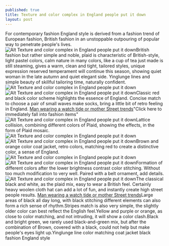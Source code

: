 ```yaml
---
published: true
title: Texture and color complex in England people put it down
layout: post
---
```

For contemporary fashion England style is derived from a fashion trend of European fashion, British fashion in an unstoppable outpouring of popular way to penetrate people\'s lives.![Alt Texture and color complex in England people put it down](https://c2.staticflickr.com/2/1658/25861815944_aaa0f082c7_z.jpg)British fashion but rather simple and noble, plaid is characteristic of British-style, light pastel colors, calm nature in many colors, like a cup of tea just made is still steaming, gives a warm, clean and tight, tailored styles, unique expression reserved temperament will continue this season, showing quiet woman in the late autumn and quiet elegant side. Yinglunge lines and simple beauty of skillful tailoring time, naturally confident.![Alt Texture and color complex in England people put it down](https://c2.staticflickr.com/2/1579/26400545411_62f600514f_z.jpg)![Alt Texture and color complex in England people put it down](https://c2.staticflickr.com/2/1537/25863880483_739f9e1e0e_z.jpg)Classic red and black color scheme highlights the essence of England. Concise match to choose a pair of small waves make socks, bring a little bit of retro feeling in England. [Man wearing a watch tide or mother Street trends](http://www.mkfans.com/2016/02/14/man-wearing-a-watch-tide-or-mother-street-trends/)\"Click here to immediately fall into fashion items\"![Alt Texture and color complex in England people put it down](https://c2.staticflickr.com/2/1606/25863886933_f075d4b281_z.jpg)Lattice collision, combining different colors of Plaid, showing the effects, in the form of Plaid mosaic.![Alt Texture and color complex in England people put it down](https://c2.staticflickr.com/2/1569/25861847304_3187fecaf0_z.jpg)![Alt Texture and color complex in England people put it down](https://c2.staticflickr.com/2/1642/26466735085_09e045da72_z.jpg)Brown and orange color coat jacket, retro colors, matching red to create a distinctive color, a sense of England.![Alt Texture and color complex in England people put it down](https://c2.staticflickr.com/2/1622/26374425862_bd7d644b7d_z.jpg)![Alt Texture and color complex in England people put it down](https://c2.staticflickr.com/2/1525/26466751105_781b391c79_z.jpg)Formation of different colors after the lower brightness contrast color stitching. Without too much modification to very well. Paired with a belt ornament, add details.![Alt Texture and color complex in England people put it down](https://c2.staticflickr.com/2/1452/25863923283_b0908d680d_z.jpg)The classical black and white, as the plaid mix, easy to wear a British feel. Certainly heavy woolen cloth hat can add a lot of fun, and instantly create high street people results. [Man wearing a watch tide or mother Street trends](http://www.mkfans.com/2016/02/14/man-wearing-a-watch-tide-or-mother-street-trends/)Large areas of black all day long, with black stitching different elements can also form a rich sense of rhythm.Stripes match is also very simple, the slightly older color can best reflect the English feel.Yellow and purple or orange, as close to color matching, and not intruding, it will show a color clash.Black and bright green, we rarely used black-and-green mix, but after the combination of Brown, covered with a black, could not help but make people\'s eyes light up.Yinglunge line color matching coat jacket black fashion England style